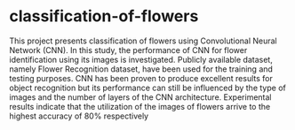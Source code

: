 # classification-of-flowers

This project presents classification of flowers using Convolutional
Neural Network (CNN). In this study, the performance of CNN for
flower identification using its images is investigated. Publicly available dataset, namely Flower Recognition dataset, have been used for
the training and testing purposes. CNN has been proven to produce
excellent results for object recognition but its performance can still
be influenced by the type of images and the number of layers of the
CNN architecture. Experimental results indicate that the utilization
of the images of flowers arrive to the highest accuracy of 80% respectively
